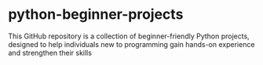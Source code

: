 # python-beginner-projects
This GitHub repository is a collection of beginner-friendly Python projects, designed to help individuals new to programming gain hands-on experience and strengthen their skills
